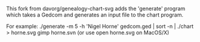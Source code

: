 This fork from davorg/genealogy-chart-svg adds the 'generate' program
which takes a Gedcom and generates an input file to the chart program.

For example:
    ./generate -m 5 -h 'Nigel Horne' gedcom.ged | sort -n | ./chart > horne.svg
    gimp horne.svn (or use open horne.svg on MacOS/X)
